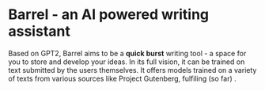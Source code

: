 # Barrel - an AI powered writing assistant

Based on GPT2, Barrel aims to be a **quick burst** writing tool -
a space for you to store and develop your ideas. In its full vision,
it can be trained on text submitted by the users themselves. It offers models trained on a variety of texts from various sources like Project Gutenberg, fulfiling (so far) .
